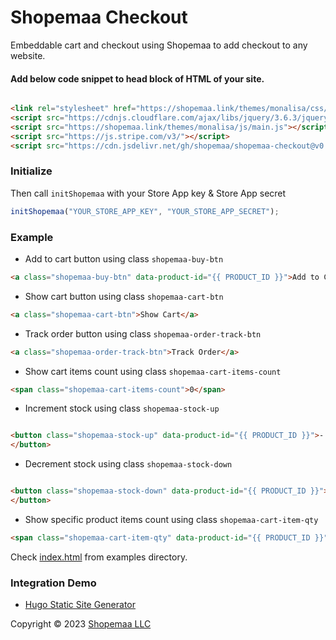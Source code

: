 # Shopemaa Checkout

Embeddable cart and checkout using Shopemaa to add checkout to any website.

#### Add below code snippet to head block of HTML of your site.

```html

<link rel="stylesheet" href="https://shopemaa.link/themes/monalisa/css/tailwind/tailwind.min.css">
<script src="https://cdnjs.cloudflare.com/ajax/libs/jquery/3.6.3/jquery.min.js"></script>
<script src="https://shopemaa.link/themes/monalisa/js/main.js"></script>
<script src="https://js.stripe.com/v3/"></script>
<script src="https://cdn.jsdelivr.net/gh/shopemaa/shopemaa-checkout@v0.0.6/shopemaa.js"></script>
```

### Initialize

Then call `initShopemaa` with your Store App key & Store App secret

```js
initShopemaa("YOUR_STORE_APP_KEY", "YOUR_STORE_APP_SECRET");
```

### Example

* Add to cart button using class `shopemaa-buy-btn`

```html
<a class="shopemaa-buy-btn" data-product-id="{{ PRODUCT_ID }}">Add to Cart</a>
```

* Show cart button using class `shopemaa-cart-btn`

```html
<a class="shopemaa-cart-btn">Show Cart</a>
```

* Track order button using class `shopemaa-order-track-btn`

```html
<a class="shopemaa-order-track-btn">Track Order</a>
```

* Show cart items count using class `shopemaa-cart-items-count`

```html
<span class="shopemaa-cart-items-count">0</span>
```

* Increment stock using class `shopemaa-stock-up`

```html

<button class="shopemaa-stock-up" data-product-id="{{ PRODUCT_ID }}">-
</button>
```

* Decrement stock using class `shopemaa-stock-down`

```html

<button class="shopemaa-stock-down" data-product-id="{{ PRODUCT_ID }}">-
</button>
```

* Show specific product items count using class `shopemaa-cart-item-qty`

```html
<span class="shopemaa-cart-item-qty" data-product-id="{{ PRODUCT_ID }}">0</span>
```

Check [index.html](./examples/index.html) from examples directory.

### Integration Demo

* [Hugo Static Site Generator](https://github.com/shopemaa/hargo-hugo)

Copyright © 2023 [Shopemaa LLC](https://shopemaa.com)
